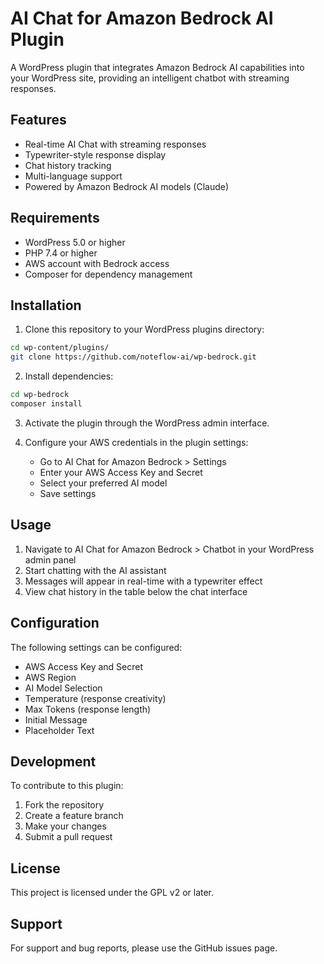 # AI Chat for Amazon Bedrock AI Plugin

A WordPress plugin that integrates Amazon Bedrock AI capabilities into your WordPress site, providing an intelligent chatbot with streaming responses.

## Features

- Real-time AI Chat with streaming responses
- Typewriter-style response display
- Chat history tracking
- Multi-language support
- Powered by Amazon Bedrock AI models (Claude)

## Requirements

- WordPress 5.0 or higher
- PHP 7.4 or higher
- AWS account with Bedrock access
- Composer for dependency management

## Installation

1. Clone this repository to your WordPress plugins directory:
```bash
cd wp-content/plugins/
git clone https://github.com/noteflow-ai/wp-bedrock.git
```

2. Install dependencies:
```bash
cd wp-bedrock
composer install
```

3. Activate the plugin through the WordPress admin interface.

4. Configure your AWS credentials in the plugin settings:
   - Go to AI Chat for Amazon Bedrock > Settings
   - Enter your AWS Access Key and Secret
   - Select your preferred AI model
   - Save settings

## Usage

1. Navigate to AI Chat for Amazon Bedrock > Chatbot in your WordPress admin panel
2. Start chatting with the AI assistant
3. Messages will appear in real-time with a typewriter effect
4. View chat history in the table below the chat interface

## Configuration

The following settings can be configured:

- AWS Access Key and Secret
- AWS Region
- AI Model Selection
- Temperature (response creativity)
- Max Tokens (response length)
- Initial Message
- Placeholder Text

## Development

To contribute to this plugin:

1. Fork the repository
2. Create a feature branch
3. Make your changes
4. Submit a pull request

## License

This project is licensed under the GPL v2 or later.

## Support

For support and bug reports, please use the GitHub issues page.
